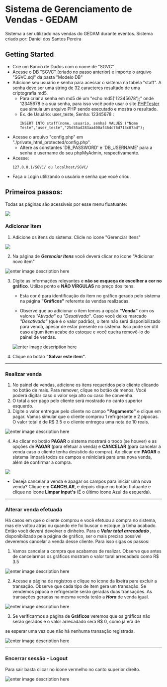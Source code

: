 
# Sistema de Gerenciamento de Vendas - GEDAM
Sistema a ser utilizado nas vendas do GEDAM durante eventos.
Sistema criado por: Daniel dos Santos Pereira

## Getting Started
* Crie um Banco de Dados com o nome de "SGVC"
* Acesse o DB "SGVC" (criado no passo anterior) e importe o arquivo "SGVC.sql" da pasta "Modelo DB"
* Adicione seu usuário e senha para acessar o sistema na tabela "staff". A senha deve ser uma string de 32 caracteres resultado de uma criptografia md5.
  * Para criar a senha em md5 dê um "echo md5('12345678');" onde 12345678 é a sua senha, para isso você pode usar o site [PHPTester](http://phptester.net/) que simula um arquivo PHP sendo executado e mostra o resultado.
  * Ex. de Usuário: user_teste, Senha: 12345678 :
    ```
    INSERT INTO staff(nome, usuario, senha) VALUES ("Nome Teste","user_teste","25d55ad283aa400af464c76d713c07ad");
    ```
* Acesse o arquivo "config.php" em "./private_html_protected/config.php".
  * Altere as constantes 'DB_PASSWORD' e 'DB_USERNAME' para a senha e username do seu phpMyAdmin, respectivamente. 
* Acesse:
  ```
  127.0.0.1/SGVC/ ou localhost/SGVC/
  ```
* Faça o Login utilizando o usuário e senha que você criou.


## Primeiros passos:

Todas as páginas são acessiveis por esse menu fluatuante:

![](https://imgur.com/HPCJBoC.png)

### Adicionar Item

 1. Adicione os itens do sistema: Clicle no icone "Gerenciar Itens"
 
 ![](https://i.imgur.com/5XZlci1.png)
 
 2. Na página de ***Gerenciar Itens*** você deverá clicar no icone "Adicionar novo item"
 
 ![enter image description here](https://imgur.com/xA5fn0A.png)
 
 3. Digite as informações relevantes e **não se esqueça de escolher a
    cor no gráfico**. Utilize ponto e **NÃO VÍRGULAS** no preço dos itens.

	 
	 - Esta cor é para identificação do item no gráfico gerado pelo sistema
   na página **"Gráficos"** referente às vendas realizadas.
   
    - Observe que ao adicionar o item temos a opção **"Venda"** com os valores *"Ativada"* ou *"Desativada"*. Caso você deixe marcado *"Desativada"* (que é o valor padrão), o item não será disponibilizado para venda, apesar de estar presente no sistema. Isso pode ser útil caso algum item acabe do estoque e você queira removê-lo do painel de vendas.
    
    ![enter image description here](https://imgur.com/6C77ceG.png)
    

 4. Clique no botão **"Salvar este item"**.
----------
### Realizar venda

 1. No painel de vendas, adicione os itens requeridos pelo cliente clicando no botão de mais. Para remover, clique no botão de menos. Você poderá digitar caso o valor seja alto ou caso lhe convenha.
 2. O total a ser pago pelo cliente será mostrado no canto superior esquerdo.
 3. Digite o valor entregue pelo cliente no campo **"Pagamento"** e clique em pagar. Vamos simular que o cliente comprou 1 refrigerante e 2 pipocas. O valor total é de R$ 3.5 e o cliente entregou uma nota de 10 reais.
 
 ![enter image description here](https://imgur.com/efmsj9i.png)
 
4. Ao clicar no botão **PAGAR** o sistema mostrará o troco (se houver) e as opções de **PAGAR** (para efetuar a venda) e **CANCELAR** (para cancelar a venda caso o cliente tenha desistido da compra). Ao clicar em **PAGAR** o sistema limpará todos os campos e reiniciará para uma nova venda, além de confirmar a compra.

![](https://imgur.com/2WgzlLX.png)

  - Deseja cancelar a venda e apagar os campos para iniciar uma nova venda? Clique em **CANCELAR**, e depois clique no botão flutuante e clique no icone **Limpar input's** (É o último icone Azul da esquerda).
----------
### Alterar venda efetuada
Há casos em que o cliente comprou e você efetuou a compra no sistema, mas ele voltou atrás ou quando ele foi buscar o estoque já tinha acabado. Então você deverá devolver o dinheiro. Para o ***Valor total arrecadado*** , disponibilizado pela página de gráfico, ser o mais preciso possível deveremos cancelar a venda desse cliente. Para isso sigas os passos:

 1. Vamos cancelar a compra que acabamos de realizar. Observe que antes de cancelarmos os gráficos mostram o valor toral arrecadado como R$ 3.5
 
 ![enter image description here](https://imgur.com/hqdIAl7.png)
 
 2. Acesse a página de registros e clique no icone da lixeira para excluir a transação. Observe que cada tipo de item gera um transação. Se vendemos pipoca e refrigerante serão geradas duas transações. As transações geradas na mesma venda terão a ***Hora*** de venda igual.
 
 ![enter image description here](https://imgur.com/ozMwfXe.png)

3. Se verificarmos a página de **Gráficos** veremos que os gráficos não serão gerados e o valor arrecadado será R$ 0, como já era de





 se esperar uma vez que não há nenhuma transação registrada.
 
![enter image description here](https://imgur.com/PA8Vvs0.png)

----------
### Encerrar sessão - Logout
Para sair basta clicar no ícone vermelho no canto superior direito.

![enter image description here](https://imgur.com/Rsg2uqy.png)
